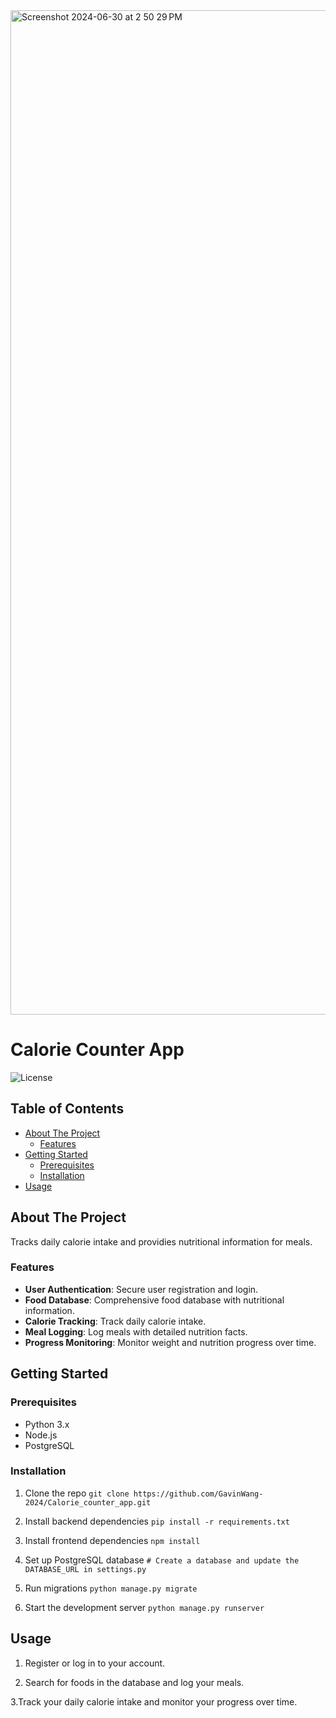<img width="1607" alt="Screenshot 2024-06-30 at 2 50 29 PM" src="https://github.com/GavinWang-2024/Calorie_counter_app/assets/169739616/c53fe9ee-5537-44f2-8e94-9f3c4aa93361">


# Calorie Counter App

![License](https://img.shields.io/badge/license-MIT-green)

## Table of Contents
- [About The Project](#about-the-project)
  - [Features](#features)
- [Getting Started](#getting-started)
  - [Prerequisites](#prerequisites)
  - [Installation](#installation)
- [Usage](#usage)

## About The Project

Tracks daily calorie intake and providies nutritional information for meals.


### Features
- **User Authentication**: Secure user registration and login.
- **Food Database**: Comprehensive food database with nutritional information.
- **Calorie Tracking**: Track daily calorie intake.
- **Meal Logging**: Log meals with detailed nutrition facts.
- **Progress Monitoring**: Monitor weight and nutrition progress over time.

  
  
## Getting Started

### Prerequisites

- Python 3.x
- Node.js
- PostgreSQL

### Installation

1. Clone the repo
```git clone https://github.com/GavinWang-2024/Calorie_counter_app.git```

2. Install backend dependencies
```pip install -r requirements.txt```

3. Install frontend dependencies
```npm install```

4. Set up PostgreSQL database
```# Create a database and update the DATABASE_URL in settings.py```

5. Run migrations
```python manage.py migrate```

6. Start the development server
```python manage.py runserver```

## Usage

1. Register or log in to your account.

2. Search for foods in the database and log your meals.

3.Track your daily calorie intake and monitor your progress over time.
